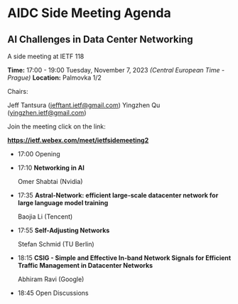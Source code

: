 # AIDC Side Meeting Agenda

## AI Challenges in Data Center Networking
A side meeting at IETF 118

**Time:** 17:00 - 19:00 Tuesday, November 7, 2023 
*(Central European Time - Prague)*
**Location:** Palmovka 1/2

Chairs:

Jeff Tantsura (jefftant.ietf@gmail.com)
Yingzhen Qu (yingzhen.ietf@gmail.com)


Join the meeting click on the link:

**https://ietf.webex.com/meet/ietfsidemeeting2**

* 17:00
Opening

* 17:10
**Networking in AI**
  
  Omer Shabtai (Nvidia)

* 17:35
**Astral-Network: efficient large-scale datacenter network for large language model training**

  Baojia Li (Tencent)

* 17:55
**Self-Adjusting Networks**
  
  Stefan Schmid (TU Berlin)

* 18:15
**CSIG - Simple and Effective In-band Network Signals for Efficient Traffic Management in Datacenter Networks**
  
  Abhiram Ravi (Google)

* 18:45 
Open Discussions 
